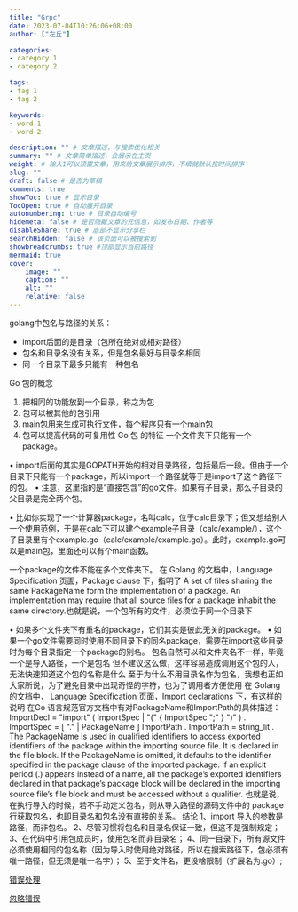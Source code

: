 ```yaml
---
title: "Grpc"
date: 2023-07-04T10:26:06+08:00
author: ["左丘"]

categories:
- category 1
- category 2

tags:
- tag 1
- tag 2

keywords:
- word 1
- word 2

description: "" # 文章描述，与搜索优化相关
summary: "" # 文章简单描述，会展示在主页
weight: # 输入1可以顶置文章，用来给文章展示排序，不填就默认按时间排序
slug: ""
draft: false # 是否为草稿
comments: true
showToc: true # 显示目录
TocOpen: true # 自动展开目录
autonumbering: true # 目录自动编号
hidemeta: false # 是否隐藏文章的元信息，如发布日期、作者等
disableShare: true # 底部不显示分享栏
searchHidden: false # 该页面可以被搜索到
showbreadcrumbs: true #顶部显示当前路径
mermaid: true
cover:
    image: ""
    caption: ""
    alt: ""
    relative: false
---
```


golang中包名与路径的关系：
- import后面的是目录（包所在绝对或相对路径）
- 包名和目录名没有关系，但是包名最好与目录名相同
- 同一个目录下最多只能有一种包名  

Go 包的概念
	
1. 把相同的功能放到一个目录，称之为包
2. 包可以被其他的包引用
3. main包用来生成可执行文件，每个程序只有一个main包
4. 包可以提高代码的可复用性
Go 包 的特征
一个文件夹下只能有一个package。
	
• import后面的其实是GOPATH开始的相对目录路径，包括最后一段。但由于一个目录下只能有一个package，所以import一个路径就等于是import了这个路径下的包。
• 注意，这里指的是“直接包含”的go文件。如果有子目录，那么子目录的父目录是完全两个包。 	
		
• 比如你实现了一个计算器package，名叫calc，位于calc目录下；但又想给别人一个使用范例，于是在calc下可以建个example子目录（calc/example/），这个子目录里有个example.go（calc/example/example.go）。此时，example.go可以是main包，里面还可以有个main函数。
	
一个package的文件不能在多个文件夹下。
在 Golang 的文档中，Language Specification 页面，Package clause 下，指明了
A set of files sharing the same PackageName form the implementation of a package. An implementation may require that all source files for a package inhabit the same directory.也就是说，一个包所有的文件，必须位于同一个目录下
	
• 如果多个文件夹下有重名的package，它们其实是彼此无关的package。
• 如果一个go文件需要同时使用不同目录下的同名package，需要在import这些目录时为每个目录指定一个package的别名。
包名自然可以和文件夹名不一样，毕竟一个是导入路径，一个是包名
但不建议这么做，这样容易造成调用这个包的人，无法快速知道这个包的名称是什么
至于为什么不用目录名作为包名，我想也正如大家所说，为了避免目录中出现奇怪的字符，也为了调用者方便使用
在 Golang 的文档中， Language Specification 页面，Import declarations 下，有这样的说明
在Go 语言规范官方文档中有对PackageName和ImportPath的具体描述：
ImportDecl       = "import" ( ImportSpec | "(" { ImportSpec ";" } ")" ) .
ImportSpec       = [ "." | PackageName ] ImportPath .
ImportPath       = string_lit .
The PackageName is used in qualified identifiers to access exported identifiers of the package within the importing source file. It is declared in the file block. If the PackageName is omitted, it defaults to the identifier specified in the package clause of the imported package. If an explicit period (.) appears instead of a name, all the package’s exported identifiers declared in that package’s package block will be declared in the importing source file’s file block and must be accessed without a qualifier.
也就是说，在执行导入的时候，若不手动定义包名，则从导入路径的源码文件中的 package 行获取包名，也即目录名和包名没有直接的关系。
结论
1、import 导入的参数是路径，而非包名。
2、尽管习惯将包名和目录名保证一致，但这不是强制规定；
3、在代码中引用包成员时，使用包名而非目录名；
4、同一目录下，所有源文件必须使用相同的包名称（因为导入时使用绝对路径，所以在搜索路径下，包必须有唯一路径，但无须是唯一名字）；
5、至于文件名，更没啥限制（扩展名为.go）;

[错误处理](https://coolshell.cn/articles/21140.html)

[忽略错误](https://learnku.com/articles/23577/gos-error-handling-strategy-notes)